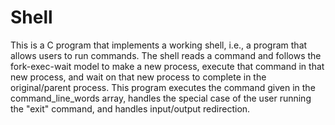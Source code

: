 <h1>Shell</h1>
This is a C program that implements a working shell, i.e., a program that allows users to run commands. The shell reads a command and follows the fork-exec-wait model to make a new process, execute that command in that new process, and wait on that new process to complete in the original/parent process. This program executes the command given in the command_line_words array, handles the special case of the user running the "exit" command, and handles input/output redirection.
